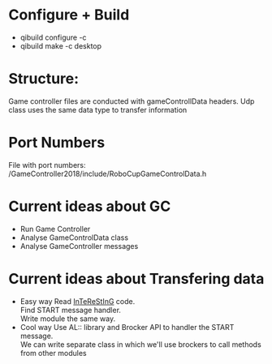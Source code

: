 # Configure + Build
+ qibuild configure -c <toolchain name>
+ qibuild make -c desktop
# Structure:
Game controller files are conducted with gameControllData headers. 
Udp class uses the same data type to transfer information
# Port Numbers
File with port numbers:
/GameController2018/include/RoboCupGameControlData.h
# Current ideas about GC
+ Run Game Controller
+ Analyse GameControlData class
+ Analyse GameController messages
# Current ideas about Transfering data
+ Easy way
Read [InTeReStInG](https://github.com/UNSWComputing/rUNSWift-2018-release/tree/master/robot/gamecontroller) code.  
Find START message handler.  
Write module the same way.  
+ Cool way
Use AL:: library and Brocker API to handler the START message.  
We can write separate class in which we'll use brockers to call methods from other modules
